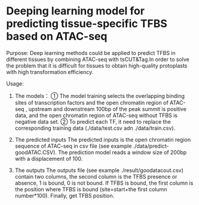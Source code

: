 # Deeping learning model for predicting tissue-specific TFBS based on ATAC-seq

Purpose:
Deep learning methods could be applied to predict TFBS in different tissues by combining ATAC-seq  with tsCUT&Tag.In order to solve the problem that it is difficult for tissues to obtain high-quality protoplasts with high transformation efficiency.

Usage:
1. The models：
① The model training selects the overlapping binding sites of transcription factors and the open chromatin region of ATAC-seq , upstream and downstream 100bp of the peak summit is positive data, and the open chromatin region of ATAC-seq without TFBS is negative data set. 
② To predict each TF, it need to replace the corresponding training data (./data/test.csv adn ./data/train.csv).

2. The predicted inputs
The predicted inputs is the open chromatin region sequence of ATAC-seq in csv file (see example ./data/predict-goodATAC.CSV). The prediction model reads a window size of 200bp with a displacement of 100.

3. The outputs
The outputs file (see example ./result/goodatacout.csv) contain two columns, the second column is the TFBS presence or absence, 1 is bound, 0 is not bound. If TFBS is bound, the first column is the position where TFBS is bound (site=start+the first column number*100). Finally, get TFBS position.
